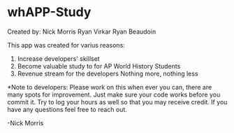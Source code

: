 # whAPP-Study
Created by:
  Nick Morris
  Ryan Virkar
  Ryan Beaudoin

This app was created for varius reasons:
  1. Increase developers' skillset
  2. Become valuable study to for AP World History Students
  3. Revenue stream for the developers
  Nothing more, nothing less


*Note to developers:
  Please work on this when ever you can, there are many spots for improvement. Just make sure your code works before you commit it. Try to log your hours as well so   that you may receive credit. If you have any questions feel free to reach out.
  
-Nick Morris
